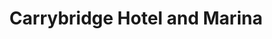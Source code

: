 ---
title: "Carrybridge Hotel and Marina"
address: "171, Inishmore Rd, Carry, Enniskillen, Co. Fermanagh BT94 5NF"
tel: "028 6638 7148"
county: "Fermanagh"
category: "Hotels"
type: "Content"
lat: "54.283044"
lng: "-7.55081"
---